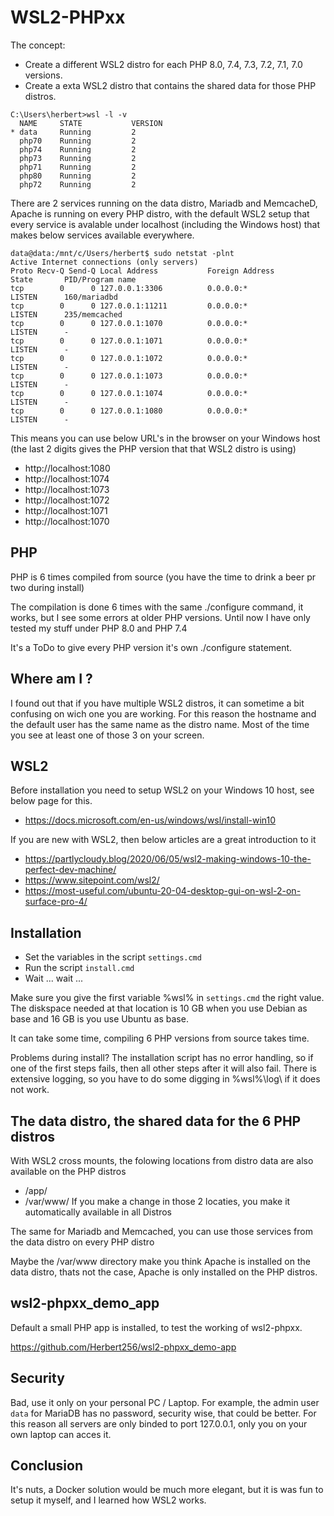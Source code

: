 # WSL2-PHPxx 

The concept:
* Create a different WSL2 distro for each PHP 8.0, 7.4, 7.3, 7.2, 7.1, 7.0 versions.
* Create a exta WSL2 distro that contains the shared data for those PHP distros.

```
C:\Users\herbert>wsl -l -v
  NAME     STATE           VERSION
* data     Running         2
  php70    Running         2
  php74    Running         2
  php73    Running         2
  php71    Running         2
  php80    Running         2
  php72    Running         2
```

There are 2 services running on the data distro, Mariadb and MemcacheD, Apache is running on every PHP distro, with the default WSL2 setup that every service is avalable under localhost (including the Windows host) that makes below services available everywhere.

```
data@data:/mnt/c/Users/herbert$ sudo netstat -plnt
Active Internet connections (only servers)
Proto Recv-Q Send-Q Local Address           Foreign Address         State       PID/Program name
tcp        0      0 127.0.0.1:3306          0.0.0.0:*               LISTEN      160/mariadbd
tcp        0      0 127.0.0.1:11211         0.0.0.0:*               LISTEN      235/memcached
tcp        0      0 127.0.0.1:1070          0.0.0.0:*               LISTEN      -
tcp        0      0 127.0.0.1:1071          0.0.0.0:*               LISTEN      -
tcp        0      0 127.0.0.1:1072          0.0.0.0:*               LISTEN      -
tcp        0      0 127.0.0.1:1073          0.0.0.0:*               LISTEN      -
tcp        0      0 127.0.0.1:1074          0.0.0.0:*               LISTEN      -
tcp        0      0 127.0.0.1:1080          0.0.0.0:*               LISTEN      -
```

This means you can use below URL's in the browser on your Windows host (the last 2 digits gives the PHP version that that WSL2 distro is using)

* http://localhost:1080
* http://localhost:1074
* http://localhost:1073
* http://localhost:1072
* http://localhost:1071
* http://localhost:1070


## PHP

PHP is 6 times compiled from source (you have the time to drink a beer pr two during install)

The compilation is done 6 times with the same ./configure command, it works, but I see some errors at older PHP versions. Until now I have only tested my stuff under PHP 8.0 and PHP 7.4

It's a ToDo to give every PHP version it's own ./configure statement. 


## Where am I ?

I found out that if you have multiple WSL2 distros, it can sometime a bit confusing on wich one you are working. For this reason the hostname and the default user has the same name as the distro name. Most of the time you see at least one of those 3 on your screen.


## WSL2

Before installation you need to setup WSL2 on your Windows 10 host, see below page for this.

* https://docs.microsoft.com/en-us/windows/wsl/install-win10

If you are new with WSL2, then below articles are a great introduction to it

* https://partlycloudy.blog/2020/06/05/wsl2-making-windows-10-the-perfect-dev-machine/
* https://www.sitepoint.com/wsl2/
* https://most-useful.com/ubuntu-20-04-desktop-gui-on-wsl-2-on-surface-pro-4/


## Installation

* Set the variables in the script `settings.cmd`
* Run the script `install.cmd`
* Wait ... wait ...

Make sure you give the first variable %wsl% in `settings.cmd` the right value. The diskspace needed at that location is 10 GB when you use Debian as base and 16 GB is you use Ubuntu as base.

It can take some time, compiling 6 PHP versions from source takes time.

Problems during install? The installation script has no error handling, so if one of the first steps fails, then all other steps after it will also fail. There is extensive logging, so you have to do some digging in %wsl%\log\ if it does not work.


## The data distro, the shared data for the 6 PHP distros

With WSL2 cross mounts, the folowing locations from distro data are also available on the PHP distros
* /app/
* /var/www/
If you make a change in those 2 locaties, you make it automatically available in all Distros

The same for Mariadb and Memcached, you can use those services from the data distro on every PHP distro

Maybe the /var/www directory make you think Apache is installed on the data distro, thats not the case, Apache is only installed on the PHP distros.


## wsl2-phpxx_demo_app

Default a small PHP app is installed, to test the working of wsl2-phpxx.

https://github.com/Herbert256/wsl2-phpxx_demo-app



## Security

Bad, use it only on your personal PC / Laptop. For example, the admin user `data` for MariaDB has no password, security wise, that could be better. For this reason all servers are only binded to port 127.0.0.1, only you on your own laptop can acces it.


## Conclusion

It's nuts, a Docker solution would be much more elegant, but it is was fun to setup it myself, and I learned how WSL2 works.
